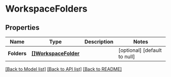 # WorkspaceFolders

## Properties
Name | Type | Description | Notes
------------ | ------------- | ------------- | -------------
**Folders** | [**[]WorkspaceFolder**](WorkspaceFolder.md) |  | [optional] [default to null]

[[Back to Model list]](../README.md#documentation-for-models) [[Back to API list]](../README.md#documentation-for-api-endpoints) [[Back to README]](../README.md)

